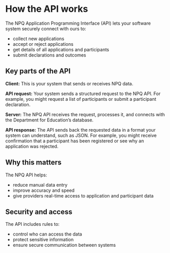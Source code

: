 

# How the API works

The NPQ Application Programming Interface (API) lets your software system securely connect with ours to:

* collect new applications
* accept or reject applications
* get details of all applications and participants
* submit declarations and outcomes


## Key parts of the API 

<strong>Client:</strong> This is your system that sends or receives NPQ data.

<strong>API request:</strong> Your system sends a structured request to the NPQ API. For example, you might request a list of participants or submit a participant declaration.

<strong>Server:</strong> The NPQ API receives the request, processes it, and connects with the Department for Education’s database.

<strong>API response:</strong> The API sends back the requested data in a format your system can understand, such as JSON. For example, you might receive confirmation that a participant has been registered or see why an application was rejected.

## Why this matters

The NPQ API helps:

* reduce manual data entry
* improve accuracy and speed
* give providers real-time access to application and participant data

## Security and access

The API includes rules to:

* control who can access the data
* protect sensitive information
* ensure secure communication between systems
